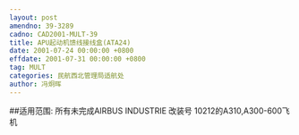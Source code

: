 ```yaml
---
layout: post
amendno: 39-3289
cadno: CAD2001-MULT-39
title: APU起动机馈线接线盒(ATA24)
date: 2001-07-24 00:00:00 +0800
effdate: 2001-07-31 00:00:00 +0800
tag: MULT
categories: 民航西北管理局适航处
author: 冯炯晖
---
```


##适用范围:
所有未完成AIRBUS INDUSTRIE 改装号 10212的A310,A300-600飞机

